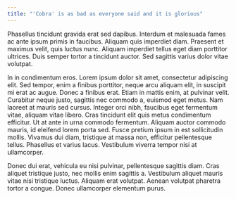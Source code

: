 ```yaml
---
title: "'Cobra' is as bad as everyone said and it is glorious" 
---
```


Phasellus tincidunt gravida erat sed dapibus. Interdum et malesuada fames ac ante ipsum primis in faucibus. Aliquam quis imperdiet diam. Praesent et maximus velit, quis luctus nunc. Aliquam imperdiet tellus eget diam porttitor ultrices. Duis semper tortor a tincidunt auctor. Sed sagittis varius dolor vitae volutpat.

In in condimentum eros. Lorem ipsum dolor sit amet, consectetur adipiscing elit. Sed tempor, enim a finibus porttitor, neque arcu aliquam elit, in suscipit mi erat ac augue. Donec a finibus erat. Etiam in mattis enim, at pulvinar velit. Curabitur neque justo, sagittis nec commodo a, euismod eget metus. Nam laoreet at mauris sed cursus. Integer orci nibh, faucibus eget fermentum vitae, aliquam vitae libero. Cras tincidunt elit quis metus condimentum efficitur. Ut at ante in urna commodo fermentum. Aliquam auctor commodo mauris, id eleifend lorem porta sed. Fusce pretium ipsum in est sollicitudin mollis. Vivamus dui diam, tristique at massa non, efficitur pellentesque tellus. Phasellus et varius lacus. Vestibulum viverra tempor nisi at ullamcorper.

Donec dui erat, vehicula eu nisi pulvinar, pellentesque sagittis diam. Cras aliquet tristique justo, nec mollis enim sagittis a. Vestibulum aliquet mauris vitae nisi tristique luctus. Aliquam erat volutpat. Aenean volutpat pharetra tortor a congue. Donec ullamcorper elementum purus.
